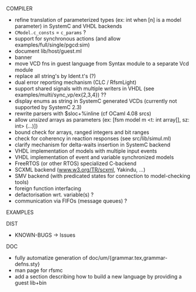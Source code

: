 COMPILER

- refine translation of parameterized types (ex: int<n> when [n] is a model parameter) in SystemC and VHDL backends
- `CModel.c_consts` = `c_params` ? 
- support for synchronous actions (and allow examples/full/single/pgcd:sim)
- document lib/host/guest.ml
- banner
- move VCD fns in guest language from Syntax module to a separate Vcd module
- replace all string's by Ident.t's (?)
- dual error reporting mechanism (CLC / RfsmLight)
- support shared signals with multiple writers in VHDL (see examples/multi/sync_vp/ex{2,3,4}) ??
- display enums as string in SystemC generated VCDs (currently not supported by SystemC 2.3) 
- rewrite parsers with $sloc+%inline (cf OCaml 4.08 srcs)
- allow _unsized_ arrays as parameters (ex: [fsm model m <t: int array[], sz: int> (...)])
- bound check for arrays, ranged integers and bit ranges
- check for coherency in reaction responses (see src/lib/simul.ml)
- clarify mechanism for delta-waits insertion in SystemC backend
- VHDL implementation of models with multiple input events
- VHDL implementation of event and variable synchronized models
- FreeRTOS (or other RTOS) specialized C-backend
- SCXML backend (www.w3.org/TR/scxml, Yakindu, ...)
- SMV backend (with predicated states for connection to model-checking tools)
- foreign function interfacing
- defactorisation wrt. variable(s) ?
- communication via FIFOs (message queues) ?

EXAMPLES

DIST

- KNOWN-BUGS -> Issues

DOC
- fully automatize generation of doc/um/{grammar.tex,grammar-defns.sty}
- man page for rfsmc
- add a section describing how to build a new language by providing a guest lib+bin
